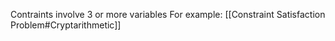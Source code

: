Contraints involve 3 or more variables
For example: [[Constraint Satisfaction Problem#Cryptarithmetic]]
